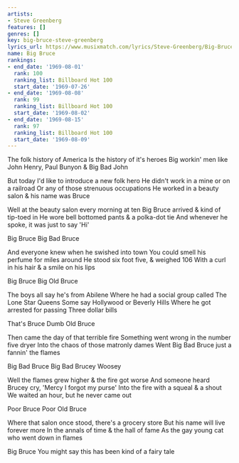 ```yaml
---
artists:
- Steve Greenberg
features: []
genres: []
key: big-bruce-steve-greenberg
lyrics_url: https://www.musixmatch.com/lyrics/Steve-Greenberg/Big-Bruce
name: Big Bruce
rankings:
- end_date: '1969-08-01'
  rank: 100
  ranking_list: Billboard Hot 100
  start_date: '1969-07-26'
- end_date: '1969-08-08'
  rank: 99
  ranking_list: Billboard Hot 100
  start_date: '1969-08-02'
- end_date: '1969-08-15'
  rank: 97
  ranking_list: Billboard Hot 100
  start_date: '1969-08-09'
---
```

The folk history of America
Is the history of it's heroes
Big workin' men like John Henry,
Paul Bunyon & Big Bad John

But today I'd like to introduce a new folk hero
He didn't work in a mine or on a railroad
Or any of those strenuous occupations
He worked in a beauty salon & his name was Bruce

Well at the beauty salon every morning at ten
Big Bruce arrived & kind of tip-toed in
He wore bell bottomed pants & a polka-dot tie
And whenever he spoke, it was just to say 'Hi'

Big Bruce
Big Bad Bruce

And everyone knew when he swished into town
You could smell his perfume for miles around
He stood six foot five, & weighed 106
With a curl in his hair & a smile on his lips

Big Bruce
Big Old Bruce

The boys all say he's from Abilene
Where he had a social group called
The Lone Star Queens
Some say Hollywood or Beverly Hills
Where he got arrested for passing
Three dollar bills

That's Bruce
Dumb Old Bruce

Then came the day of that terrible fire
Something went wrong in the number five dryer
Into the chaos of those matronly dames
Went Big Bad Bruce just a fannin' the flames

Big Bad Bruce
Big Bad Brucey Woosey

Well the flames grew higher & the fire got worse
And someone heard Brucey cry,
'Mercy I forgot my purse'
Into the fire with a squeal & a shout
We waited an hour, but he never came out

Poor Bruce
Poor Old Bruce

Where that salon once stood, there's a grocery store
But his name will live forever more
In the annals of time & the hall of fame
As the gay young cat who went down in flames

Big Bruce
You might say this has been kind of a fairy tale
